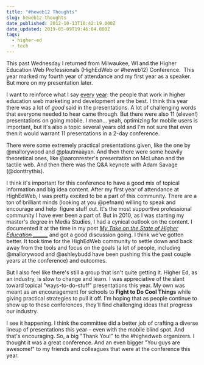 ```yaml
---
title: "#heweb12 Thoughts"
slug: heweb12-thoughts
date_published: 2012-10-13T10:42:19.000Z
date_updated: 2019-05-09T19:46:04.000Z
tags:
  - higher-ed
  - tech
---
```


This past Wednesday I returned from Milwaukee, WI and the Higher Education Web Professionals (HighEdWeb or #heweb12) Conference.  This year marked my fourth year of attendance and my first year as a speaker. But more on my presentation later.

I want to reinforce what I say [every](/posts/heweb11-recap/) [year](/posts/back-from-heweb10/): the people that work in higher education web marketing and development are the best. I think this year there was a lot of *good* said in the presentations. A lot of challenging words that everyone needed to hear came through. But there were also 11 (eleven!) presentations on going mobile. I mean... yeah, optimizing for mobile users is important, but it's also a topic several years old and I'm not sure that even then it would warrant 11 presentations in a 2-day conference.

There were some extremely practical presentations given, like the one by @mallorywood and @plautmaayan. And then there were some heavily theoretical ones, like @aaronrester's presentation on McLuhan and the tactile web. And then there was the Q&A keynote with Adam Savage (@donttrythis).

I think it's important for this conference to have a good mix of topical information and big idea content. After my first year of attendance at HighEdWeb, I was pretty excited to be a part of this community. There are a ton of brilliant minds (looking at you @pefnam) willing to speak and encourage and help  figure stuff out. It's the most supportive professional community I have ever been a part of. But in 2010, as I was starting my master's degree in Media Studies, I had a cynical outlook on the content. I documented it at the time in my post *[My Take on the State of Higher Education ______](/posts/state-of-highedweb/)* and got a good discussion going. I think we've gotten better. It took time for the HighEdWeb community to settle down and back away from the tools and focus on the goals (a lot of people, including @mallorywood and @ashleybudd have been pushing this the past couple years at the conference) and outcomes.

But I also feel like there's still a group that isn't quite getting it. Higher Ed, as an industry, is slow to change and learn. I was appreciative of the slant toward topical "ways-to-do-stuff" presentations this year. My own was meant as an encouragement for schools to **Fight to Do Cool Things** while giving practical strategies to pull it off. I'm hoping that as people continue to show up to these conferences, they'll find challenging ideas that progress our industry.

I see it happening. I think the committee did a better job of crafting a diverse lineup of presentations this year – even with the mobile blind spot. And that's encouraging. So, a big "Thank You!" to the #highedweb organizers. I thought it was a great conference. And an even bigger "You guys are awesome!" to my friends and colleagues that were at the conference this year.
